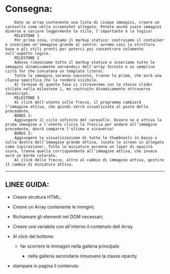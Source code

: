 #   Consegna:
        Dato un array contenente una lista di cinque immagini, creare un carosello come nello screenshot allegato. Potete anche usare immagini diverse e variare leggermente lo stile, l'importante è la logica!
        MILESTONE 1
        Per prima cosa, creiamo il markup statico: costruiamo il container e inseriamo un'immagine grande al centro: avremo così la struttura base e gli stili pronti per poterci poi concentrare solamente sull'aspetto logico.
        MILESTONE 2
        Adesso rimuoviamo tutto il markup statico e inseriamo tutte le immagini dinamicamente servendoci dell'array fornito e un semplice ciclo for che concatena un template literal.
        Tutte le immagini saranno nascoste, tranne la prima, che avrà una classe specifica che la renderà visibile.
        Al termine di questa fase ci ritroveremo con lo stesso slider stilato nella milestone 1, ma costruito dinamicamente attraverso JavaScript.
        MILESTONE 3
        Al click dell'utente sulle frecce, il programma cambierà l’immagine attiva, che quindi verrà visualizzata al posto della precedente.
        BONUS 1:
        Aggiungere il ciclo infinito del carosello. Ovvero se è attiva la prima immagine e l'utente clicca la freccia per andare all’immagine precedente, dovrà comparre l'ultima e viceversa!
        BONUS 2:
        Aggiungere la visualizzazione di tutte le thumbnails in basso o sulla destra dell’immagine grande attiva, (usate lo screen in allegato come ispirazione). Tutte le miniature avranno un layer di opacità scura, tranne quella corrispondente all’immagine attiva, che invece avrà un bordo colorato.
        Al click delle frecce, oltre al cambio di immagine attiva, gestire il cambio di miniatura attiva.

---

## LINEE GUIDA:

- Creare struttura HTML;
- Creare un Array contenente le immgini;
- Richiamare gli elementi nel DOM necessari;
- Creare una variabile con all'interno il contenuto dell Array
- Al click del bottone:
    
    - far scorrere le immagini nella galleria principale

        - nella galleria secondaria rimuovere la classe opacity

- stampare in pagina il contenuto